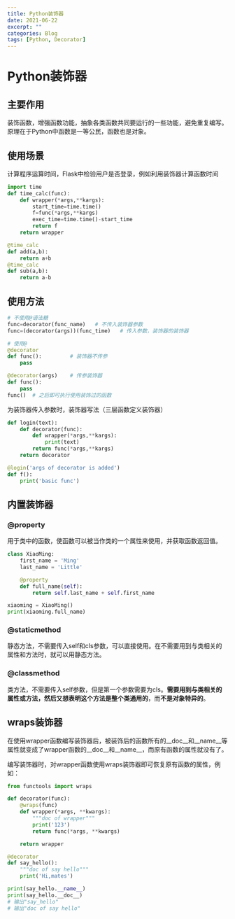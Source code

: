 ```yaml
---
title: Python装饰器
date: 2021-06-22
excerpt: ""
categories: Blog
tags: [Python, Decorator]
---
```


# Python装饰器

## 主要作用

装饰函数，增强函数功能，抽象各类函数共同要运行的一些功能，避免重复编写。原理在于Python中函数是一等公民，函数也是对象。

## 使用场景

计算程序运算时间，Flask中检验用户是否登录，例如利用装饰器计算函数时间

```python
import time
def time_calc(func):
    def wrapper(*args,**kargs):
        start_time=time.time()
        f=func(*args,**kargs)
        exec_time=time.time()-start_time
        return f
    return wrapper

@time_calc
def add(a,b):
    return a+b
@time_calc
def sub(a,b):
    return a-b
```

## 使用方法

```python
# 不使用@语法糖
func=decorator(func_name)	# 不传入装饰器参数
func=(decorator(args))(func_time)	# 传入参数，装饰器的装饰器

# 使用@
@decorator
def func():			# 装饰器不传参
    pass

@decorator(args)	# 传参装饰器
def func():
	pass
func()	# 之后即可执行使用装饰过的函数
```

为装饰器传入参数时，装饰器写法（三层函数定义装饰器）

```python
def login(text):
	def decorator(func):
		def wrapper(*args,**kargs):
			print(text)
		return func(*args,**kargs)
	return decorator

@login('args of decorator is added')
def f():
    print('basic func')
```

## 内置装饰器

### @property

用于类中的函数，使函数可以被当作类的一个属性来使用，并获取函数返回值。

```python
class XiaoMing:
    first_name = 'Ming'
    last_name = 'Little'

    @property
    def full_name(self):
        return self.last_name + self.first_name

xiaoming = XiaoMing()
print(xiaoming.full_name)
```



### @staticmethod

静态方法，不需要传入self和cls参数，可以直接使用。在不需要用到与类相关的属性和方法时，就可以用静态方法。

### @classmethod

类方法，不需要传入self参数，但是第一个参数需要为cls。**需要用到与类相关的属性或方法，然后又想表明这个方法是整个类通用的**，而**不是对象特异的**。

## wraps装饰器

在使用wrapper函数编写装饰器后，被装饰后的函数所有的\_\_doc\_\_和\_\_name\_\_等属性就变成了wrapper函数的\_\_doc\_\_和\_\_name\_\_，而原有函数的属性就没有了。

编写装饰器时，对wrapper函数使用wraps装饰器即可恢复原有函数的属性，例如：

```python
from functools import wraps

def decorator(func):
    @wraps(func)
    def wrapper(*args, **kwargs):
        """doc of wrapper"""
        print('123')
        return func(*args, **kwargs)

    return wrapper

@decorator
def say_hello():
    """doc of say hello"""
    print('Hi,mates')

print(say_hello.__name__)
print(say_hello.__doc__)
# 输出"say_hello"
# 输出"doc of say hello"
```

